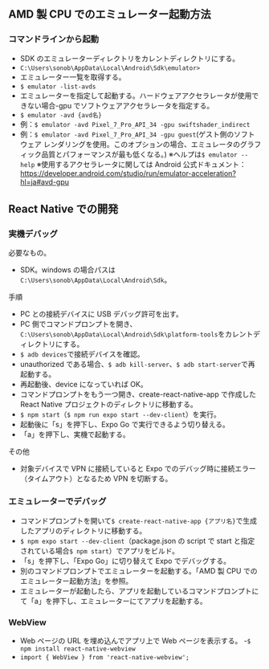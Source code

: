 ## AMD 製 CPU でのエミュレーター起動方法

### コマンドラインから起動

- SDK のエミュレーターディレクトリをカレントディレクトリにする。
- `C:\Users\sonob\AppData\Local\Android\Sdk\emulator>`
- エミュレーター一覧を取得する。
- `$ emulator -list-avds`
- エミュレーターを指定して起動する。ハードウェアアクセラレータが使用できない場合-gpu でソフトウェアアクセラレータを指定する。
- `$ emulator -avd {avd名}`
- 例：`$ emulator -avd Pixel_7_Pro_API_34 -gpu swiftshader_indirect`
- 例：`$ emulator -avd Pixel_7_Pro_API_34 -gpu guest`(ゲスト側のソフトウェア レンダリングを使用。このオプションの場合、エミュレータのグラフィック品質とパフォーマンスが最も低くなる。)
  ※ヘルプは`$ emulator --help`
  ※使用するアクセラレータに関しては Android 公式ドキュメント：https://developer.android.com/studio/run/emulator-acceleration?hl=ja#avd-gpu

## React Native での開発

### 実機デバッグ

必要なもの。

- SDK。windows の場合パスは`C:\Users\sonob\AppData\Local\Android\Sdk`。

手順

- PC との接続デバイスに USB デバッグ許可を出す。
- PC 側でコマンドプロンプトを開き、`C:\Users\sonob\AppData\Local\Android\Sdk\platform-tools`をカレントディレクトリにする。
- `$ adb devices`で接続デバイスを確認。
- unauthorized である場合、`$ adb kill-server`、`$ adb start-server`で再起動する。
- 再起動後、device になっていれば OK。
- コマンドプロンプトをもう一つ開き、create-react-native-app で作成した React Native プロジェクトのディレクトリに移動する。
- `$ npm start`（`$ npm run expo start --dev-client`）を実行。
- 起動後に「s」を押下し、Expo Go で実行できるよう切り替える。
- 「a」を押下し、実機で起動する。

その他

- 対象デバイスで VPN に接続していると Expo でのデバッグ時に接続エラー（タイムアウト）となるため VPN を切断する。

### エミュレーターでデバッグ

- コマンドプロンプトを開いて`$ create-react-native-app {アプリ名}`で生成したアプリのディレクトリに移動する。
- `$ npm expo start --dev-client`（package.json の script で start と指定されている場合`$ npm start`）でアプリをビルド。
- 「s」を押下し、「Expo Go」に切り替えて Expo でデバッグする。
- 別のコマンドプロンプトでエミュレーターを起動する。「AMD 製 CPU でのエミュレーター起動方法」を参照。
- エミュレーターが起動したら、アプリを起動しているコマンドプロンプトにて「a」を押下し、エミュレーターにてアプリを起動する。

### WebView

- Web ページの URL を埋め込んでアプリ上で Web ページを表示する。 -`$ npm install react-native-webview`
- `import { WebView } from 'react-native-webview';`
